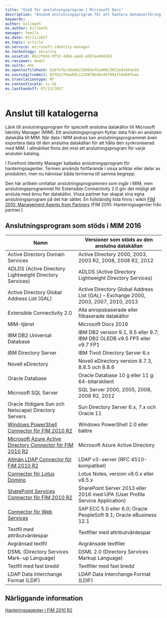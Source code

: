 ```yaml
---
title: "Stöd för anslutningsprogram | Microsoft Docs"
description: "Använd anslutningsprogram för att hantera dataöverföring mellan MIM och dina kataloger."
keywords: 
author: billmath
ms.author: billmath
manager: femila
ms.date: 03/11/2017
ms.topic: article
ms.service: microsoft-identity-manager
ms.technology: security
ms.assetid: 8bc2f6d2-9f53-4db6-aee6-a937ae468163
ms.reviewer: mwahl
ms.suite: ems
ms.openlocfilehash: b26fe7bc56ab8229054afb1409c3652e81464a3d
ms.sourcegitcommit: 02fb1274ae0dc11288f8bd9cd4799af144b8feae
ms.translationtype: MT
ms.contentlocale: sv-SE
ms.lasthandoff: 07/13/2017
---
```

# <a name="connect-to-your-directories"></a>Anslut till katalogerna

Länk till anslutningsprogram för speciellt anslutna datakällor till Microsoft Identity Manager (MIM). Ett anslutningsprogram flyttar data från en ansluten datakälla till MIM. När data i MIM ändras kan anslutningsprogrammet även exportera data till den anslutna datakällan för att hålla den synkroniserad med MIM. I allmänhet finns det mist ett anslutningsprogram för varje ansluten katalog.

I Forefront Identity Manager kallades anslutningsprogram för hanteringsagenter. Termen används fortfarande i vissa artiklar eller delar av produkten, men nu hänvisar båda termerna till samma begrepp.

Den här artikeln omfattar anslutningsprogrammen som ingår i MIM, men anslutningsprogrammet för Extensible Connectivity 2.0 gör det möjligt att ansluta med ännu fler datakällor. Vissa partner har skapat sina egna anslutningsprogram på det här sättet. En fullständig lista finns i wikin [FIM 2010: Management Agents from Partners](http://social.technet.microsoft.com/wiki/contents/articles/1589.fim-2010-management-agents-from-partners.aspx) (FIM 2010: Hanteringsagenter från partner.)

## <a name="supported-connectors-in-mim-2016"></a>Anslutningsprogram som stöds i MIM 2016

| Namn | Versioner som stöds av den anslutna datakällan |
| ---- | ----------------------------------------------- |
| Active Directory Domain Services | Active Directory 2000, 2003, 2003 R2, 2008, 2008 R2, 2012 |
| ADLDS (Active Directory Lightweight Directory Services) | ADLDS (Active Directory Lightweight Directory Services) |
| Active Directory Global Address List (GAL) | Active Directory Global Address List (GAL) – Exchange 2000, 2003, 2007, 2010, 2013 |
| Extensible Connectivity 2.0 | Alla anropsbaserade eller filbaserade datakällor |
| MIM-tjänst | Microsoft Docs 2016 |
| IBM DB2 Universal Database | IBM DB2 version 9.1, 9.5 eller 9.7; IBM DB2 OLEDB v9.5 FP5 eller v9.7 FP1 |
| IBM Directory Server | IBM Tivoli Directory Server 6.x |
| Novell eDirectory | Novell eDirectory version 8.7.3, 8.8.5 och 8.8.6 |
| Oracle Database | Oracle Database 10 g eller 11 g: 64-bitarsklient |
| Microsoft SQL Server | SQL Server 2000, 2005, 2008, 2008 R2, 2012 |
| Oracle (tidigare Sun och Netscape) Directory Servers | Sun Directory Server 6.x, 7.x och Oracle 11 |
| [Windows PowerShell Connector för FIM 2010 R2](https://msdn.microsoft.com/en-us/library/dn640417.aspx) | Windows PowerShell 2.0 eller bättre |
| [Microsoft Azure Active Directory Connector för FIM 2010 R2](https://msdn.microsoft.com/en-us/library/dn511001.aspx) | Microsoft Azure Active Directory |
| [Allmän LDAP Connector för FIM 2010 R2](https://msdn.microsoft.com/en-us/library/dn510997.aspx) | LDAP v3-server (RFC 4510-kompatibel) |
| [Connector för Lotus Domino](https://msdn.microsoft.com/en-us/library/hh859750.aspx) | Lotus Notes, version v8.0.x eller v8.5.x |
| [SharePoint Services Connector för FIM 2010 R2](https://msdn.microsoft.com/en-us/library/dn511003.aspx) | SharePoint Server 2013 eller 2016 med UPA (User Profile Service Application) |
| [Connector för Web Services](https://www.microsoft.com/en-us/download/details.aspx?id=51495) | SAP ECC 5.0 eller 6.0; Oracle PeopleSoft 9.1; Oracle eBusiness 12.1 |
| Textfil med attributvärdespar | Textfiler med attributvärdespar |
| Avgränsad textfil | Avgränsade textfiler |
| DSML (Directory Services Mark-up Language) | DSML 2.0 (Directory Services Markup Language) |
| Textfil med fast bredd | Textfiler med fast bredd |
| LDAP Data Interchange Format (LDIF) | LDAP Data Interchange Format (LDIF) |

## <a name="related-topics"></a>Närliggande information

[Hanteringsagenter i FIM 2010 R2](https://technet.microsoft.com/library/jj133885.aspx)
